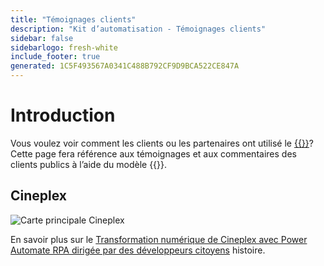 ```yaml
---
title: "Témoignages clients"
description: "Kit d’automatisation - Témoignages clients"
sidebar: false
sidebarlogo: fresh-white
include_footer: true
generated: 1C5F493567A0341C488B792CF9D9BCA522CE847A
---
```


# Introduction

Vous voulez voir comment les clients ou les partenaires ont utilisé le [{{<product-name>}}](https://aka.ms/ak4pp)? Cette page fera référence aux témoignages et aux commentaires des clients publics à l’aide du modèle {{<product-name>}}.

## Cineplex

![Carte principale Cineplex](https://msflowblogscdn.azureedge.net/wp-content/uploads/2022/09/Cieneplex-Main-Card.jpg)

En savoir plus sur le [Transformation numérique de Cineplex avec Power Automate RPA dirigée par des développeurs citoyens](https://powerautomate.microsoft.com/blog/cineplex-digital-transformation-with-power-automate-rpa-led-by-citizen-developers/) histoire.
